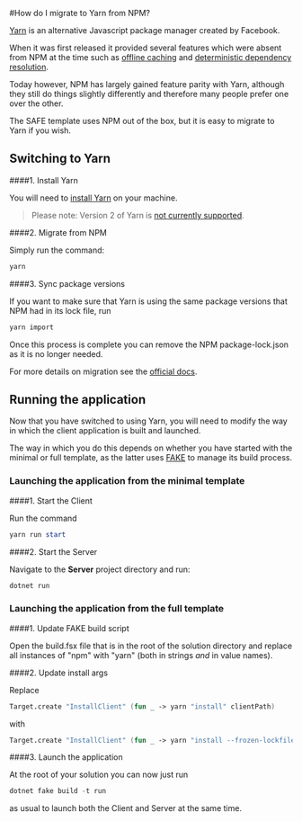 #How do I migrate to Yarn from NPM?

[Yarn](https://yarnpkg.com/) is an alternative Javascript package manager created by Facebook. 

When it was first released it provided several features which were absent from NPM at the time such as [offline caching](https://yarnpkg.com/features/offline-cache) and [deterministic dependency resolution](https://classic.yarnpkg.com/blog/2016/11/24/lockfiles-for-all/). 

Today however, NPM has largely gained feature parity with Yarn, although they still do things slightly differently and therefore many people prefer one over the other.

The SAFE template uses NPM out of the box, but it is easy to migrate to Yarn if you wish.

## Switching to Yarn

####1. Install Yarn

You will need to [install Yarn](https://classic.yarnpkg.com/en/docs/install) on your machine. 

> Please note: Version 2 of Yarn is [not currently supported](https://github.com/SAFE-Stack/SAFE-template/issues/329).

####2. Migrate from NPM

Simply run the command:
```powershell
yarn
```

####3. Sync package versions

If you want to make sure that Yarn is using the same package versions that NPM had in its lock file, run

```powershell
yarn import
```

Once this process is complete you can remove the NPM package-lock.json as it is no longer needed.

For more details on migration see the [official docs](https://classic.yarnpkg.com/en/docs/migrating-from-npm/).

## Running the application

Now that you have switched to using Yarn, you will need to modify the way in which the client application is built and launched.

The way in which you do this depends on whether you have started with the minimal or full template, as the latter uses [FAKE](https://fake.build/) to manage its build process.

### Launching the application from the minimal template

####1. Start the Client

Run the command 
```powershell
yarn run start
```

####2. Start the Server

Navigate to the **Server** project directory and run:
```powershell
dotnet run
```

### Launching the application from the full template

####1. Update FAKE build script

Open the build.fsx file that is in the root of the solution directory and replace all instances of "npm" with "yarn" (both in strings _and_ in value names).

####2. Update install args

Replace
```fsharp
Target.create "InstallClient" (fun _ -> yarn "install" clientPath)
```
with
```fsharp
Target.create "InstallClient" (fun _ -> yarn "install --frozen-lockfile" clientPath)
```

####3. Launch the application

At the root of your solution you can now just run 
```powershell
dotnet fake build -t run
```
as usual to launch both the Client and Server at the same time.